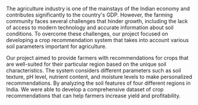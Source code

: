 The agriculture industry is one of the mainstays of the Indian economy and contributes significantly to the country's GDP. However, the farming community faces several challenges that hinder growth, including the lack of access to modern technology and accurate information about soil conditions. To overcome these challenges, our project focused on developing a crop recommendation system that takes into account various soil parameters important for agriculture.

Our project aimed to provide farmers with recommendations for crops that are well-suited for their particular region based on the unique soil characteristics. The system considers different parameters such as soil texture, pH level, nutrient content, and moisture levels to make personalized recommendations. By analyzing the soil features of four different regions in India. We were able to develop a comprehensive dataset of crop recommendations that can help farmers increase yield and profitability.
